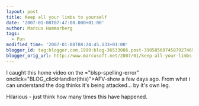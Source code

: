 ```yaml
---
layout: post
title: Keep all your limbs to yourself
date: '2007-01-08T07:47:00.000+01:00'
author: Marcus Hammarberg
tags:
  - Fun
modified_time: '2007-01-08T08:24:45.133+01:00'
blogger_id: tag:blogger.com,1999:blog-36533086.post-3905856074587927469
blogger_orig_url: http://www.marcusoft.net/2007/01/keep-all-your-limbs-to-yourself.html
---
```


I caught this home video on the <span>="blsp-spelling-error"
onclick="BLOG_clickHandler(this)">AFV</span>-show a few days ago. From
what i can understand the dog thinks it's being attacked... by it's own
leg.

Hilarious - just think how many times this have happened.






